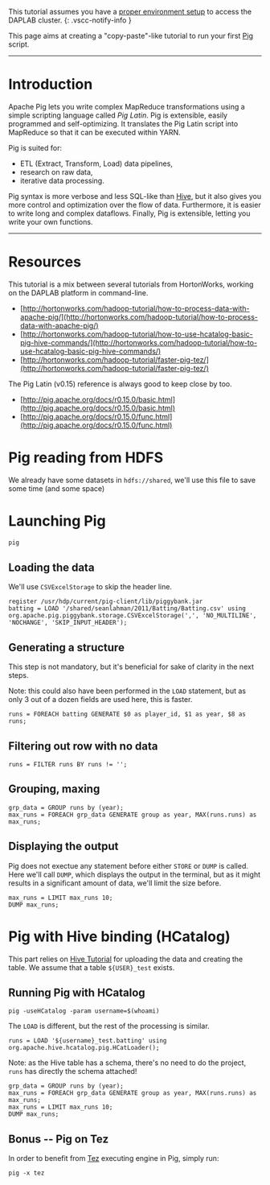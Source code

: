 This tutorial assumes you have a [proper environment setup](getting_started.md)
to access the DAPLAB cluster.
{: .vscc-notify-info }

This page aims at creating a "copy-paste"-like tutorial to run your first
[Pig](https://pig.apache.org) script.


-----------------------------------------------
# Introduction

Apache Pig lets you write complex MapReduce transformations using a simple scripting language called _Pig Latin_.
Pig is extensible, easily programmed and self-optimizing.
It translates the Pig Latin script into MapReduce so that it can be executed within YARN.

Pig is suited for:

- ETL (Extract, Transform, Load) data pipelines,
- research on raw data,
- iterative data processing.

Pig syntax is more verbose and less SQL-like than [Hive](hive.md), but it also gives you more control and
optimization over the flow of data. Furthermore, it is easier to write long and complex
dataflows. Finally, Pig is extensible, letting you write your own functions.

-----------------------------------------------
# Resources

This tutorial is a mix between several tutorials from HortonWorks, working on the DAPLAB platform in command-line.

* [http://hortonworks.com/hadoop-tutorial/how-to-process-data-with-apache-pig/](http://hortonworks.com/hadoop-tutorial/how-to-process-data-with-apache-pig/)
* [http://hortonworks.com/hadoop-tutorial/how-to-use-hcatalog-basic-pig-hive-commands/](http://hortonworks.com/hadoop-tutorial/how-to-use-hcatalog-basic-pig-hive-commands/)
* [http://hortonworks.com/hadoop-tutorial/faster-pig-tez/](http://hortonworks.com/hadoop-tutorial/faster-pig-tez/)

The Pig Latin (v0.15) reference is always good to keep close by too.

* [http://pig.apache.org/docs/r0.15.0/basic.html](http://pig.apache.org/docs/r0.15.0/basic.html)
* [http://pig.apache.org/docs/r0.15.0/func.html](http://pig.apache.org/docs/r0.15.0/func.html)

# Pig reading from HDFS

We already have some datasets in `hdfs://shared`, we'll use this file to save some time (and some space)

# Launching Pig

```bash
pig
```

## Loading the data

We'll use `CSVExcelStorage` to skip the header line.


```
register /usr/hdp/current/pig-client/lib/piggybank.jar
batting = LOAD '/shared/seanlahman/2011/Batting/Batting.csv' using org.apache.pig.piggybank.storage.CSVExcelStorage(',', 'NO_MULTILINE', 'NOCHANGE', 'SKIP_INPUT_HEADER');
```

## Generating a structure

This step is not mandatory, but it's beneficial for sake of clarity in the next steps.

Note: this could also have been performed in the `LOAD` statement,
but as only 3 out of a dozen fields are used here, this is faster.

```
runs = FOREACH batting GENERATE $0 as player_id, $1 as year, $8 as runs;
```

## Filtering out row with no data

```
runs = FILTER runs BY runs != '';
```

## Grouping, maxing

```
grp_data = GROUP runs by (year);
max_runs = FOREACH grp_data GENERATE group as year, MAX(runs.runs) as max_runs;
```

## Displaying the output

Pig does not exectue any statement before either `STORE` or `DUMP` is called.
Here we'll call `DUMP`, which displays the output in the terminal, but as it might results in
a significant amount of data, we'll limit the size before.

```
max_runs = LIMIT max_runs 10;
DUMP max_runs;
```

# Pig with Hive binding (HCatalog)

This part relies on [Hive Tutorial](tutorial_hive.md) for uploading the data and
creating the table. We assume that a table `${USER}_test` exists.

## Running Pig with HCatalog

```
pig -useHCatalog -param username=$(whoami)
```

The `LOAD` is different, but the rest of the processing is similar.

```
runs = LOAD '${username}_test.batting' using org.apache.hive.hcatalog.pig.HCatLoader();
```

Note: as the Hive table has a schema, there's no need to do the project, `runs`
has directly the schema attached!

```
grp_data = GROUP runs by (year);
max_runs = FOREACH grp_data GENERATE group as year, MAX(runs.runs) as max_runs;
max_runs = LIMIT max_runs 10;
DUMP max_runs;
```

## Bonus -- Pig on Tez

In order to benefit from [Tez](../architecture#about-hadoop-2) executing engine in Pig, simply run:

```
pig -x tez
```
